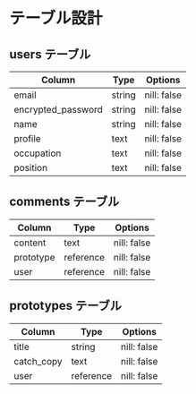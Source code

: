 # テーブル設計

## users テーブル

| Column             | Type     | Options     |
| ------------------ | -------- | ----------- |
| email              | string   | nill: false |
| encrypted_password | string   | nill: false |
| name               | string   | nill: false |
| profile            | text     | nill: false |
| occupation         | text     | nill: false |
| position           | text     | nill: false |

##  comments テーブル

| Column             | Type     | Options     |
| ------------------ | -------- | ----------- |
| content            | text     | nill: false |
| prototype          | reference | nill: false |
| user               | reference | nill: false |

## prototypes テーブル

| Column             | Type      | Options      |
| ------------------ | --------- | ------------ |
| title              | string    | nill: false  |
| catch_copy         | text      | nill: false  |
| user               | reference | nill: false  |
